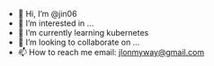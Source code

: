 - 👋 Hi, I’m @jin06
- 👀 I’m interested in ...
- 🌱 I’m currently learning kubernetes
- 💞️ I’m looking to collaborate on ...
- 📫 How to reach me email: jlonmyway@gmail.com

<!---
jin06/jin06 is a ✨ special ✨ repository because its `README.md` (this file) appears on your GitHub profile.
You can click the Preview link to take a look at your changes.
--->
